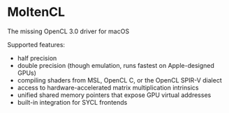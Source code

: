 # MoltenCL
The missing OpenCL 3.0 driver for macOS

Supported features:
- half precision
- double precision (though emulation, runs fastest on Apple-designed GPUs)
- compiling shaders from MSL, OpenCL C, or the OpenCL SPIR-V dialect
- access to hardware-accelerated matrix multiplication intrinsics
- unified shared memory pointers that expose GPU virtual addresses
- built-in integration for SYCL frontends
